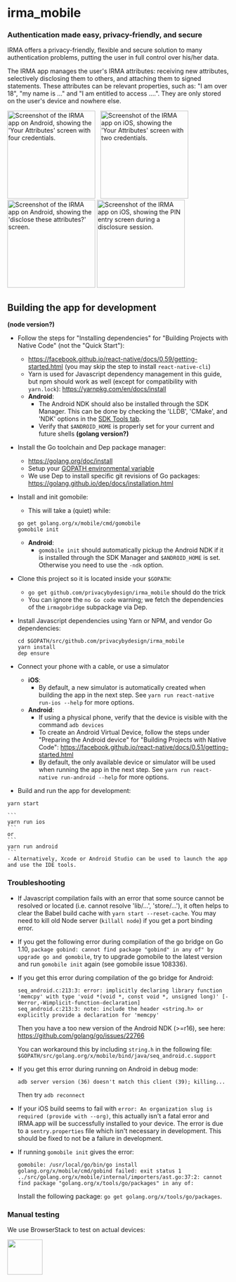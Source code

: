 irma_mobile
===========

### Authentication made easy, privacy-friendly, and secure

IRMA offers a privacy-friendly, flexible and secure solution to many authentication problems, putting the user in full control over his/her data.

The IRMA app manages the user's IRMA attributes: receiving new attributes, selectively disclosing them to others, and attaching them to signed statements. These attributes can be relevant properties, such as: "I am over 18", "my name is ..." and "I am entitled to access ....". They are only stored on the user's device and nowhere else.

<img src="https://credentials.github.io/images/irma_mobile/2-android.png" width="200" alt="Screenshot of the IRMA app on Android, showing the 'Your Attributes' screen with four credentials." /> &nbsp;
<img src="https://credentials.github.io/images/irma_mobile/1-ios.png" width="200" alt="Screenshot of the IRMA app on iOS, showing the 'Your Attributes' screen with two credentials." /> &nbsp;
<img src="https://credentials.github.io/images/irma_mobile/4-android.png" width="200" alt="Screenshot of the IRMA app on Android, showing the 'disclose these attributes?' screen." />
<img src="https://credentials.github.io/images/irma_mobile/3-ios.png" width="200" alt="Screenshot of the IRMA app on iOS, showing the PIN entry screen during a disclosure session." /> &nbsp;

## Building the app for development

**(node version?)**
- Follow the steps for "Installing dependencies" for "Building Projects with Native Code" (not the "Quick Start"):
    - https://facebook.github.io/react-native/docs/0.59/getting-started.html (you may skip the step to install `react-native-cli`)
    - Yarn is used for Javascript dependency management in this guide, but npm should work as well (except for compatibility with `yarn.lock`): https://yarnpkg.com/en/docs/install
    - **Android**:
      - The Android NDK should also be installed through the SDK Manager. This can be done by checking the 'LLDB', 'CMake', and 'NDK' options in the [SDK Tools tab](https://developer.android.com/ndk/guides/index.html#download-ndk).
      - Verify that `$ANDROID_HOME` is properly set for your current and future shells
**(golang version?)**
- Install the Go toolchain and Dep package manager:
    - https://golang.org/doc/install
    - Setup your [GOPATH environmental variable](https://github.com/golang/go/wiki/SettingGOPATH)
    - We use Dep to install specific git revisions of Go packages: https://golang.github.io/dep/docs/installation.html
- Install and init gomobile:
    - This will take a (quiet) while:
    ```
    go get golang.org/x/mobile/cmd/gomobile
    gomobile init
    ```
    - **Android**:
      - `gomobile init` should automatically pickup the Android NDK if it is installed through the SDK Manager and `$ANDROID_HOME` is set. Otherwise you need to use the `-ndk` option.
- Clone this project so it is located inside your `$GOPATH`:
    - `go get github.com/privacybydesign/irma_mobile` should do the trick
    - You can ignore the `no Go code` warning; we fetch the dependencies of the `irmagobridge` subpackage via Dep.
- Install Javascript dependencies using Yarn or NPM, and vendor Go dependencies:
    ```
    cd $GOPATH/src/github.com/privacybydesign/irma_mobile
    yarn install
    dep ensure
    ```
- Connect your phone with a cable, or use a simulator
    - **iOS**:
      - By default, a new simulator is automatically created when building the app in the next step. See `yarn run react-native run-ios --help` for more options.
    - **Android**:
      - If using a physical phone, verify that the device is visible with the command `adb devices`
      - To create an Android Virtual Device, follow the steps under "Preparing the Android device" for "Building Projects with Native Code": https://facebook.github.io/react-native/docs/0.51/getting-started.html
      - By default, the only available device or simulator will be used when running the app in the next step. See `yarn run react-native run-android --help` for more options.

- Build and run the app for development:
```
yarn start
```
    ```
    yarn run ios
    ```
    or
    ```
    yarn run android
    ```
    - Alternatively, Xcode or Android Studio can be used to launch the app and use the IDE tools.

### Troubleshooting
- If Javascript compilation fails with an error that some source cannot be resolved or located (i.e. cannot resolve 'lib/...', 'store/...'), it often helps to clear the Babel build cache with `yarn start --reset-cache`. You may need to kill old Node server (`killall node`) if you get a port binding error.

- If you get the following error during compilation of the go bridge on Go 1.10, `package gobind: cannot find package "gobind" in any of" by upgrade go and gomobile`, try to upgrade gomobile to the latest version and run `gomobile init` again (see gomobile issue 108336).

- If you get this error during compilation of the go bridge for Android:

  ```
  seq_android.c:213:3: error: implicitly declaring library function 'memcpy' with type 'void *(void *, const void *, unsigned long)' [-Werror,-Wimplicit-function-declaration]
  seq_android.c:213:3: note: include the header <string.h> or explicitly provide a declaration for 'memcpy'
  ```

  Then you have a too new version of the Android NDK (>=r16), see here: https://github.com/golang/go/issues/22766

  You can workaround this by including `string.h` in the following file: `$GOPATH/src/golang.org/x/mobile/bind/java/seq_android.c.support`
- If you get this error during running on Android in debug mode:

  ```
  adb server version (36) doesn't match this client (39); killing...
  ```

  Then try `adb reconnect`

- If your iOS build seems to fail with `error: An organization slug is required (provide with --org)`, this actually isn't a fatal error and IRMA.app will be successfully installed to your device. The error is due to a `sentry.properties` file which isn't necessary in development. This should be fixed to not be a failure in development.
- If running `gomobile init` gives the error:

  ```
  gomobile: /usr/local/go/bin/go install golang.org/x/mobile/cmd/gobind failed: exit status 1
  ../src/golang.org/x/mobile/internal/importers/ast.go:37:2: cannot find package "golang.org/x/tools/go/packages" in any of:
  ```
  Install the following package: `go get golang.org/x/tools/go/packages`.

### Manual testing

We use BrowserStack to test on actual devices:

<a href="https://browserstack.com"><img src="https://www.browserstack.com/images/layout/browserstack-logo-600x315.png" height="80" /></a>
